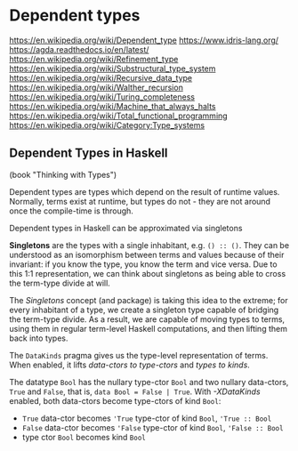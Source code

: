 # Dependent types

https://en.wikipedia.org/wiki/Dependent_type
https://www.idris-lang.org/
https://agda.readthedocs.io/en/latest/
https://en.wikipedia.org/wiki/Refinement_type
https://en.wikipedia.org/wiki/Substructural_type_system
https://en.wikipedia.org/wiki/Recursive_data_type
https://en.wikipedia.org/wiki/Walther_recursion
https://en.wikipedia.org/wiki/Turing_completeness
https://en.wikipedia.org/wiki/Machine_that_always_halts
https://en.wikipedia.org/wiki/Total_functional_programming
https://en.wikipedia.org/wiki/Category:Type_systems

## Dependent Types in Haskell
(book "Thinking with Types")

Dependent types are types which depend on the result of runtime values. Normally, terms exist at runtime, but types do not - they are not around once the compile-time is through.

Dependent types in Haskell can be approximated via singletons

**Singletons** are the types with a single inhabitant, e.g. `() :: ()`. They can be understood as an isomorphism between terms and values because of their invariant: if you know the type, you know the term and vice versa. Due to this 1:1 representation, we can think about singletons as being able to cross the term-type divide at will.

The *Singletons* concept (and package) is taking this idea to the extreme; for every inhabitant of a type, we create a singleton type capable of bridging the term-type divide. As a result, we are capable of moving types to terms, using them in regular term-level Haskell computations, and then lifting them back into types.

The `DataKinds` pragma gives us the type-level representation of terms. When enabled, it lifts *data-ctors to type-ctors* and *types to kinds*.

The datatype `Bool` has the nullary type-ctor `Bool` and two nullary data-ctors, `True` and `False`, that is, `data Bool = False | True`. With *-XDataKinds* enabled, both data-ctors become type-ctors of kind `Bool`:
- `True` data-ctor becomes `'True` type-ctor of kind `Bool`, `'True :: Bool`
- `False` data-ctor becomes `'False` type-ctor of kind `Bool`, `'False :: Bool`
- type ctor `Bool` becomes kind `Bool`
